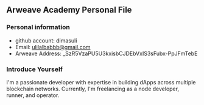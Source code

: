 ## Arweave Academy Personal File

### Personal information
- github account: dimasuli
- Email: ulilalbabbb@gmail.com
- Arweave Address: _SzR5VzaPU5U3kxisbCJDEbVxIS3sFubx-PpJFmTebE

### Introduce Yourself
I'm a passionate developer with expertise in building dApps across multiple blockchain networks. Currently, I'm freelancing as a node developer, runner, and operator.